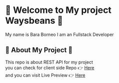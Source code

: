# :tada: Welcome to My project Waysbeans :tada:

My name is Bara Borneo
I am an Fullstack Developer

## :bell: About My Project :bell:

This repo is about REST API for my project <br />
you can check for client side Repo :point_right: [Here](https://github.com/barared28/DWF19FDFX_waysbeans/ "Waysbeans Frontend") <br />
and you can visit Live Preview :point_right: [Here](https://5fe85c56c36cb1000751bb14--epic-kare-554c9e.netlify.app/ "Waysbeans Live Preview") <br />
